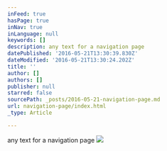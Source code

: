 ```yaml
---
inFeed: true
hasPage: true
inNav: true
inLanguage: null
keywords: []
description: any text for a navigation page
datePublished: '2016-05-21T13:30:39.830Z'
dateModified: '2016-05-21T13:30:24.202Z'
title: ''
author: []
authors: []
publisher: null
starred: false
sourcePath: _posts/2016-05-21-navigation-page.md
url: navigation-page/index.html
_type: Article

---
```

any text for a navigation page
![](https://the-grid-user-content.s3-us-west-2.amazonaws.com/d5d273a3-7e05-45c5-a63c-0bcc41874f57.jpg)